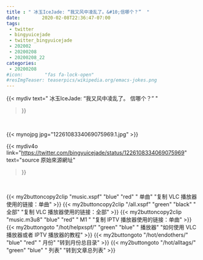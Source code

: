 ```yaml
---
title : " 冰玉IceJade: “我又风中凌乱了。&#10;信哪个？”  "
date:        2020-02-08T22:36:47-07:00
tags:
 - twitter
 - bingyuicejade
 - twitter_bingyuicejade
 - 202002
 - 20200208
 - 20200208_22
categories:
 - 20200208
#icon:        "fas fa-lock-open"
#resImgTeaser: teaserpics/wikipedia.org/emacs-jokes.png
---
```


{{< mydiv text=" 冰玉IceJade: “我又风中凌乱了。&#10;信哪个？”  "
>}}
<br>


 {{< mynojpg jpg="1226108334069075969.1.jpg" >}}<br> 



{{< mydiv4o link="https://twitter.com/bingyuicejade/status/1226108334069075969"
text="source 原始來源網址"
>}}


<br>



{{< my2buttoncopy2clip "music.xspf"        "blue"   "red"    " 单曲"  "复制 VLC 播放器使用的链接：单曲" >}} {{< my2buttoncopy2clip "/all.xspf"         "green"  "black"  " 全部"  "复制 VLC 播放器使用的链接：全部" >}} {{< my2buttoncopy2clip "music.m3u8"        "blue"   "red"    " M1 "    "复制 IPTV 播放器使用的链接：单曲" >}} {{< my2buttongoto      "/hot/helpxspf/"    "green"  "blue"   " 播放器" "如何使用 VLC 播放器或者 IPTV 播放器的教程" >}} {{< my2buttongoto      "/hot/endothers/"   "blue"   "red"    " 月份"   "转到月份总目录" >}} {{< my2buttongoto      "/hot/alltags/"     "green"  "blue"   " 列表"   "转到文章总列表" >}} 
